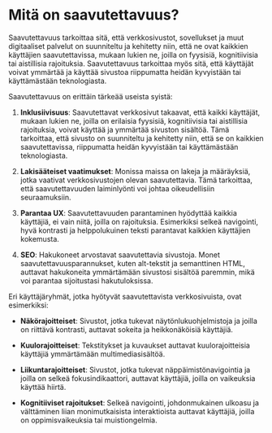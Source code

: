# Mitä on saavutettavuus?

Saavutettavuus tarkoittaa sitä, että verkkosivustot, sovellukset ja muut digitaaliset palvelut on suunniteltu ja kehitetty niin, että ne ovat kaikkien käyttäjien saavutettavissa, mukaan lukien ne, joilla on fyysisiä, kognitiivisia tai aistillisia rajoituksia. Saavutettavuus tarkoittaa myös sitä, että käyttäjät voivat ymmärtää ja käyttää sivustoa riippumatta heidän kyvyistään tai käyttämästään teknologiasta.

Saavutettavuus on erittäin tärkeää useista syistä:

1. **Inklusiivisuus**: Saavutettavat verkkosivut takaavat, että kaikki käyttäjät, mukaan lukien ne, joilla on erilaisia fyysisiä, kognitiivisia tai aistillisia rajoituksia, voivat käyttää ja ymmärtää sivuston sisältöä. Tämä tarkoittaa, että sivusto on suunniteltu ja kehitetty niin, että se on kaikkien saavutettavissa, riippumatta heidän kyvyistään tai käyttämästään teknologiasta.

2. **Lakisääteiset vaatimukset**: Monissa maissa on lakeja ja määräyksiä, jotka vaativat verkkosivustojen olevan saavutettavia. Tämä tarkoittaa, että saavutettavuuden laiminlyönti voi johtaa oikeudellisiin seuraamuksiin.

3. **Parantaa UX**: Saavutettavuuden parantaminen hyödyttää kaikkia käyttäjiä, ei vain niitä, joilla on rajoituksia. Esimerkiksi selkeä navigointi, hyvä kontrasti ja helppolukuinen teksti parantavat kaikkien käyttäjien kokemusta.

4. **SEO**: Hakukoneet arvostavat saavutettavia sivustoja. Monet saavutettavuusparannukset, kuten alt-tekstit ja semanttinen HTML, auttavat hakukoneita ymmärtämään sivustosi sisältöä paremmin, mikä voi parantaa sijoitustasi hakutuloksissa.

Eri käyttäjäryhmät, jotka hyötyvät saavutettavista verkkosivuista, ovat esimerkiksi:

- **Näkörajoitteiset**: Sivustot, jotka tukevat näytönlukuohjelmistoja ja joilla on riittävä kontrasti, auttavat sokeita ja heikkonäköisiä käyttäjiä.

- **Kuulorajoitteiset**: Tekstitykset ja kuvaukset auttavat kuulorajoitteisia käyttäjiä ymmärtämään multimediasisältöä.

- **Liikuntarajoitteiset**: Sivustot, jotka tukevat näppäimistönavigointia ja joilla on selkeä fokusindikaattori, auttavat käyttäjiä, joilla on vaikeuksia käyttää hiirtä.

- **Kognitiiviset rajoitukset**: Selkeä navigointi, johdonmukainen ulkoasu ja välttäminen liian monimutkaisista interaktioista auttavat käyttäjiä, joilla on oppimisvaikeuksia tai muistiongelmia.

